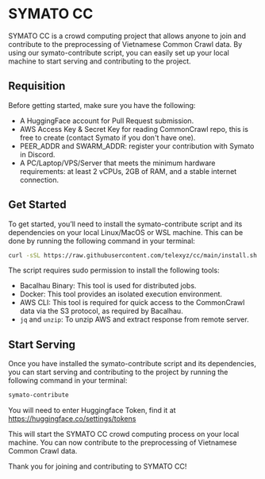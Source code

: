 # SYMATO CC
SYMATO CC is a crowd computing project that allows anyone to join and contribute to the preprocessing of Vietnamese Common Crawl data. By using our symato-contribute script, you can easily set up your local machine to start serving and contributing to the project.

## Requisition

Before getting started, make sure you have the following:

- A HuggingFace account for Pull Request submission.
- AWS Access Key & Secret Key for reading CommonCrawl repo, this is free to create (contact Symato if you don't have one).
- PEER_ADDR and SWARM_ADDR: register your contribution with Symato in Discord.
- A PC/Laptop/VPS/Server that meets the minimum hardware requirements: at least 2 vCPUs, 2GB of RAM, and a stable internet connection.

## Get Started
To get started, you’ll need to install the symato-contribute script and its dependencies on your local Linux/MacOS or WSL machine. This can be done by running the following command in your terminal:

```bash
curl -sSL https://raw.githubusercontent.com/telexyz/cc/main/install.sh | bash
```

The script requires sudo permission to install the following tools:

- Bacalhau Binary: This tool is used for distributed jobs.
- Docker: This tool provides an isolated execution environment.
- AWS CLI: This tool is required for quick access to the CommonCrawl data via the S3 protocol, as required by Bacalhau.
- `jq` and `unzip`: To unzip AWS and extract response from remote server.

## Start Serving
Once you have installed the symato-contribute script and its dependencies, you can start serving and contributing to the project by running the following command in your terminal:

```bash
symato-contribute
```

You will need to enter Huggingface Token, find it at https://huggingface.co/settings/tokens

This will start the SYMATO CC crowd computing process on your local machine. You can now contribute to the preprocessing of Vietnamese Common Crawl data.

Thank you for joining and contributing to SYMATO CC!
